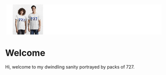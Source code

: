 <p align="center">
  <img src="https://github.com/zNotChill/727/blob/main/727pack.png?raw=true" alt="727 Pack">
</p>

# Welcome

Hi, welcome to my dwindling sanity portrayed by packs of 727.
